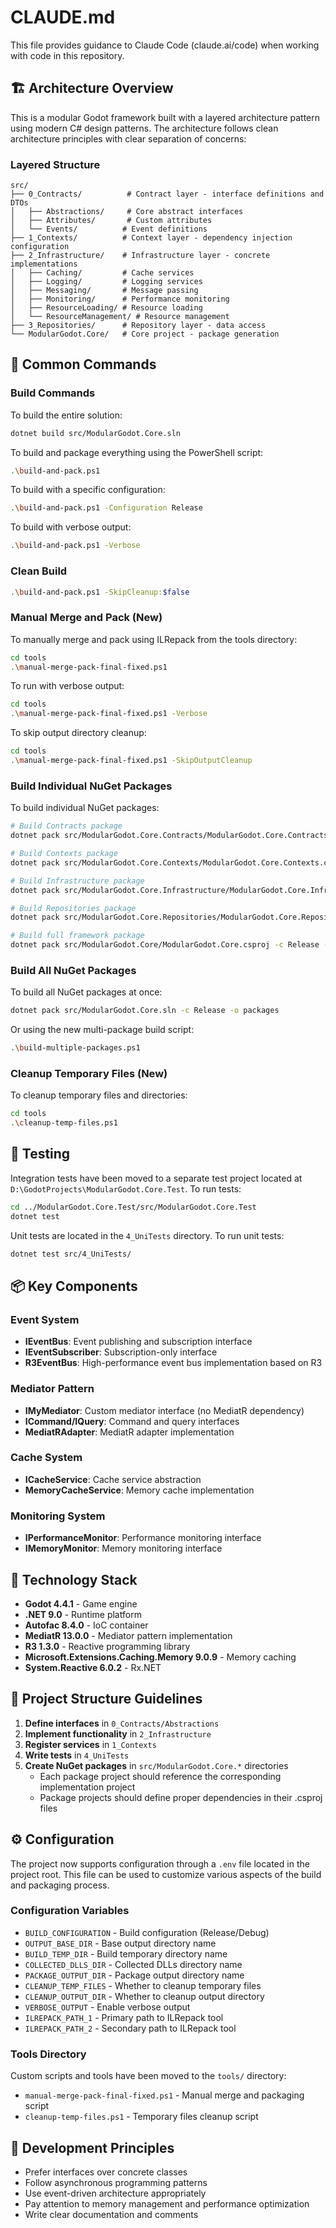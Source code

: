# CLAUDE.md

This file provides guidance to Claude Code (claude.ai/code) when working with code in this repository.

## 🏗️ Architecture Overview

This is a modular Godot framework built with a layered architecture pattern using modern C# design patterns. The architecture follows clean architecture principles with clear separation of concerns:

### Layered Structure

```
src/
├── 0_Contracts/          # Contract layer - interface definitions and DTOs
│   ├── Abstractions/     # Core abstract interfaces
│   ├── Attributes/       # Custom attributes
│   └── Events/          # Event definitions
├── 1_Contexts/          # Context layer - dependency injection configuration
├── 2_Infrastructure/    # Infrastructure layer - concrete implementations
│   ├── Caching/         # Cache services
│   ├── Logging/         # Logging services
│   ├── Messaging/       # Message passing
│   ├── Monitoring/      # Performance monitoring
│   ├── ResourceLoading/ # Resource loading
│   └── ResourceManagement/ # Resource management
├── 3_Repositories/      # Repository layer - data access
└── ModularGodot.Core/   # Core project - package generation
```

## 🚀 Common Commands

### Build Commands

To build the entire solution:
```bash
dotnet build src/ModularGodot.Core.sln
```

To build and package everything using the PowerShell script:
```bash
.\build-and-pack.ps1
```

To build with a specific configuration:
```bash
.\build-and-pack.ps1 -Configuration Release
```

To build with verbose output:
```bash
.\build-and-pack.ps1 -Verbose
```

### Clean Build
```bash
.\build-and-pack.ps1 -SkipCleanup:$false
```

### Manual Merge and Pack (New)
To manually merge and pack using ILRepack from the tools directory:
```bash
cd tools
.\manual-merge-pack-final-fixed.ps1
```

To run with verbose output:
```bash
cd tools
.\manual-merge-pack-final-fixed.ps1 -Verbose
```

To skip output directory cleanup:
```bash
cd tools
.\manual-merge-pack-final-fixed.ps1 -SkipOutputCleanup
```

### Build Individual NuGet Packages
To build individual NuGet packages:
```bash
# Build Contracts package
dotnet pack src/ModularGodot.Core.Contracts/ModularGodot.Core.Contracts.csproj -c Release -o packages

# Build Contexts package
dotnet pack src/ModularGodot.Core.Contexts/ModularGodot.Core.Contexts.csproj -c Release -o packages

# Build Infrastructure package
dotnet pack src/ModularGodot.Core.Infrastructure/ModularGodot.Core.Infrastructure.csproj -c Release -o packages

# Build Repositories package
dotnet pack src/ModularGodot.Core.Repositories/ModularGodot.Core.Repositories.csproj -c Release -o packages

# Build full framework package
dotnet pack src/ModularGodot.Core/ModularGodot.Core.csproj -c Release -o packages
```

### Build All NuGet Packages
To build all NuGet packages at once:
```bash
dotnet pack src/ModularGodot.Core.sln -c Release -o packages
```

Or using the new multi-package build script:
```bash
.\build-multiple-packages.ps1
```

### Cleanup Temporary Files (New)
To cleanup temporary files and directories:
```bash
cd tools
.\cleanup-temp-files.ps1
```

## 🧪 Testing

Integration tests have been moved to a separate test project located at `D:\GodotProjects\ModularGodot.Core.Test`. To run tests:
```bash
cd ../ModularGodot.Core.Test/src/ModularGodot.Core.Test
dotnet test
```

Unit tests are located in the `4_UniTests` directory. To run unit tests:
```bash
dotnet test src/4_UniTests/
```

## 📦 Key Components

### Event System
- **IEventBus**: Event publishing and subscription interface
- **IEventSubscriber**: Subscription-only interface
- **R3EventBus**: High-performance event bus implementation based on R3

### Mediator Pattern
- **IMyMediator**: Custom mediator interface (no MediatR dependency)
- **ICommand/IQuery**: Command and query interfaces
- **MediatRAdapter**: MediatR adapter implementation

### Cache System
- **ICacheService**: Cache service abstraction
- **MemoryCacheService**: Memory cache implementation

### Monitoring System
- **IPerformanceMonitor**: Performance monitoring interface
- **IMemoryMonitor**: Memory monitoring interface

## 🔧 Technology Stack

- **Godot 4.4.1** - Game engine
- **.NET 9.0** - Runtime platform
- **Autofac 8.4.0** - IoC container
- **MediatR 13.0.0** - Mediator pattern implementation
- **R3 1.3.0** - Reactive programming library
- **Microsoft.Extensions.Caching.Memory 9.0.9** - Memory caching
- **System.Reactive 6.0.2** - Rx.NET

## 📁 Project Structure Guidelines

1. **Define interfaces** in `0_Contracts/Abstractions`
2. **Implement functionality** in `2_Infrastructure`
3. **Register services** in `1_Contexts`
4. **Write tests** in `4_UniTests`
5. **Create NuGet packages** in `src/ModularGodot.Core.*` directories
   - Each package project should reference the corresponding implementation project
   - Package projects should define proper dependencies in their .csproj files

## ⚙️ Configuration

The project now supports configuration through a `.env` file located in the project root. This file can be used to customize various aspects of the build and packaging process.

### Configuration Variables

- `BUILD_CONFIGURATION` - Build configuration (Release/Debug)
- `OUTPUT_BASE_DIR` - Base output directory name
- `BUILD_TEMP_DIR` - Build temporary directory name
- `COLLECTED_DLLS_DIR` - Collected DLLs directory name
- `PACKAGE_OUTPUT_DIR` - Package output directory name
- `CLEANUP_TEMP_FILES` - Whether to cleanup temporary files
- `CLEANUP_OUTPUT_DIR` - Whether to cleanup output directory
- `VERBOSE_OUTPUT` - Enable verbose output
- `ILREPACK_PATH_1` - Primary path to ILRepack tool
- `ILREPACK_PATH_2` - Secondary path to ILRepack tool

### Tools Directory

Custom scripts and tools have been moved to the `tools/` directory:
- `manual-merge-pack-final-fixed.ps1` - Manual merge and packaging script
- `cleanup-temp-files.ps1` - Temporary files cleanup script

## 🎯 Development Principles

- Prefer interfaces over concrete classes
- Follow asynchronous programming patterns
- Use event-driven architecture appropriately
- Pay attention to memory management and performance optimization
- Write clear documentation and comments